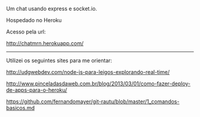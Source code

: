 Um chat usando express e socket.io.

Hospedado no Heroku

Acesso pela url:

http://chatmrn.herokuapp.com/
______________________________________________________________________

Utilizei os seguintes sites para me orientar:

http://udgwebdev.com/node-js-para-leigos-explorando-real-time/

http://www.pinceladasdaweb.com.br/blog/2013/03/01/como-fazer-deploy-de-apps-para-o-heroku/

https://github.com/fernandomayer/git-rautu/blob/master/1_comandos-basicos.md